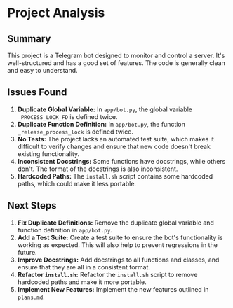 # Project Analysis

## Summary

This project is a Telegram bot designed to monitor and control a server. It's well-structured and has a good set of features. The code is generally clean and easy to understand.

## Issues Found

1.  **Duplicate Global Variable:** In `app/bot.py`, the global variable `_PROCESS_LOCK_FD` is defined twice.
2.  **Duplicate Function Definition:** In `app/bot.py`, the function `_release_process_lock` is defined twice.
3.  **No Tests:** The project lacks an automated test suite, which makes it difficult to verify changes and ensure that new code doesn't break existing functionality.
4.  **Inconsistent Docstrings:** Some functions have docstrings, while others don't. The format of the docstrings is also inconsistent.
5.  **Hardcoded Paths:** The `install.sh` script contains some hardcoded paths, which could make it less portable.

## Next Steps

1.  **Fix Duplicate Definitions:** Remove the duplicate global variable and function definition in `app/bot.py`.
2.  **Add a Test Suite:** Create a test suite to ensure the bot's functionality is working as expected. This will also help to prevent regressions in the future.
3.  **Improve Docstrings:** Add docstrings to all functions and classes, and ensure that they are all in a consistent format.
4.  **Refactor `install.sh`:** Refactor the `install.sh` script to remove hardcoded paths and make it more portable.
5.  **Implement New Features:** Implement the new features outlined in `plans.md`.
